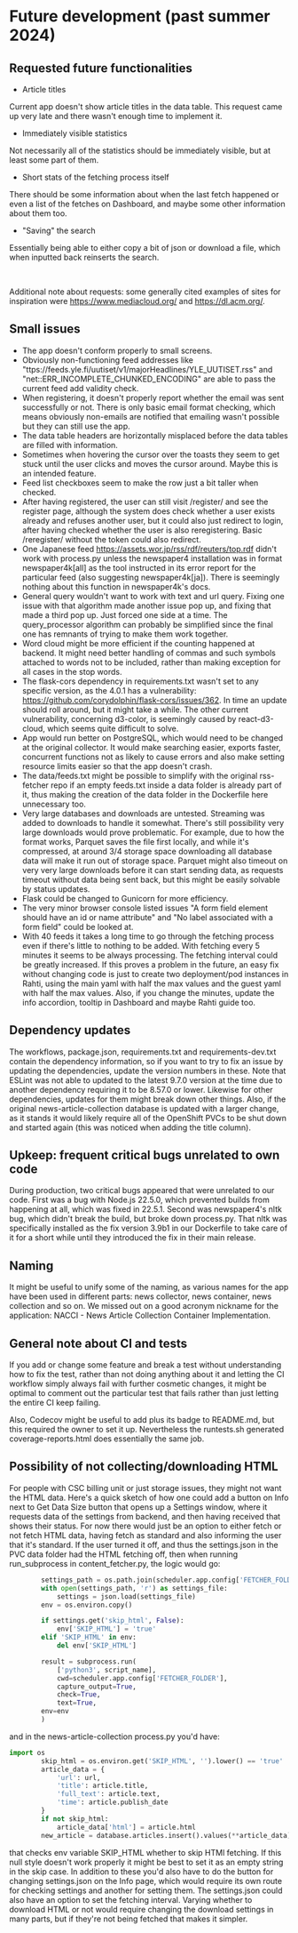 # Future development (past summer 2024)

## Requested future functionalities
- Article titles

Current app doesn't show article titles in the data table. This request came up very late and there wasn't enough time to implement it.

- Immediately visible statistics

Not necessarily all of the statistics should be immediately visible, but at least some part of them.

- Short stats of the fetching process itself

There should be some information about when the last fetch happened or even a list of the fetches on Dashboard, and maybe some other information about them too.

- "Saving" the search

Essentially being able to either copy a bit of json or download a file, which when inputted back reinserts the search.

<br>

Additional note about requests: some generally cited examples of sites for inspiration were https://www.mediacloud.org/ and https://dl.acm.org/.

## Small issues
- The app doesn't conform properly to small screens.
- Obviously non-functioning feed addresses like "ttps://feeds.yle.fi/uutiset/v1/majorHeadlines/YLE_UUTISET.rss" and "net::ERR_INCOMPLETE_CHUNKED_ENCODING" are able to pass the current feed add validity check.
- When registering, it doesn't properly report whether the email was sent successfully or not. There is only basic email format checking, which means obviously non-emails are notified that emailing wasn't possible but they can still use the app.
- The data table headers are horizontally misplaced before the data tables are filled with information.
- Sometimes when hovering the cursor over the toasts they seem to get stuck until the user clicks and moves the cursor around. Maybe this is an intended feature.
- Feed list checkboxes seem to make the row just a bit taller when checked.
- After having registered, the user can still visit /register/ and see the register page, although the system does check whether a user exists already and refuses another user, but it could also just redirect to login, after having checked whether the user is also reregistering. Basic /reregister/ without the token could also redirect.
- One Japanese feed https://assets.wor.jp/rss/rdf/reuters/top.rdf didn't work with process.py unless the newspaper4 installation was in format newspaper4k[all] as the tool instructed in its error report for the particular feed (also suggesting newspaper4k[ja]). There is seemingly nothing about this function in newspaper4k's docs.
- General query wouldn't want to work with text and url query. Fixing one issue with that algorithm made another issue pop up, and fixing that made a third pop up. Just forced one side at a time. The query_processor algorithm can probably be simplified since the final one has remnants of trying to make them work together.
- Word cloud might be more efficient if the counting happened at backend. It might need better handling of commas and such symbols attached to words not to be included, rather than making exception for all cases in the stop words.
- The flask-cors dependency in requirements.txt wasn't set to any specific version, as the 4.0.1 has a vulnerability: https://github.com/corydolphin/flask-cors/issues/362. In time an update should roll around, but it might take a while. The other current vulnerability, concerning d3-color, is seemingly caused by react-d3-cloud, which seems quite difficult to solve.
- App would run better on PostgreSQL, which would need to be changed at the original collector. It would make searching easier, exports faster, concurrent functions not as likely to cause errors and also make setting resource limits easier so that the app doesn't crash.
- The data/feeds.txt might be possible to simplify with the original rss-fetcher repo if an empty feeds.txt inside a data folder is already part of it, thus making the creation of the data folder in the Dockerfile here unnecessary too.
- Very large databases and downloads are untested. Streaming was added to downloads to handle it somewhat. There's still possibility very large downloads would prove problematic. For example, due to how the format works, Parquet saves the file first locally, and while it's compressed, at around 3/4 storage space downloading all database data will make it run out of storage space. Parquet might also timeout on very very large downloads before it can start sending data, as requests timeout without data being sent back, but this might be easily solvable by status updates.
- Flask could be changed to Gunicorn for more efficiency.
- The very minor browser console listed issues "A form field element should have an id or name attribute" and "No label associated with a form field" could be looked at.
- With 40 feeds it takes a long time to go through the fetching process even if there's little to nothing to be added. With fetching every 5 minutes it seems to be always processing. The fetching interval could be greatly increased. If this proves a problem in the future, an easy fix without changing code is just to create two deployment/pod instances in Rahti, using the main yaml with half the max values and the guest yaml with half the max values. Also, if you change the minutes, update the info accordion, tooltip in Dashboard and maybe Rahti guide too.

## Dependency updates
The workflows, package.json, requirements.txt and requirements-dev.txt contain the dependency information, so if you want to try to fix an issue by updating the dependencies, update the version numbers in these. Note that ESLint was not able to updated to the latest 9.7.0 version at the time due to another dependency requiring it to be 8.57.0 or lower. Likewise for other dependencies, updates for them might break down other things. Also, if the original news-article-collection database is updated with a larger change, as it stands it would likely require all of the OpenShift PVCs to be shut down and started again (this was noticed when adding the title column).

## Upkeep: frequent critical bugs unrelated to own code
During production, two critical bugs appeared that were unrelated to our code. First was a bug with Node.js 22.5.0, which prevented builds from happening at all, which was fixed in 22.5.1. Second was newspaper4's nltk bug, which didn't break the build, but broke down process.py. That nltk was specifically installed as the fix version 3.9b1 in our Dockerfile to take care of it for a short while until they introduced the fix in their main release.

## Naming
It might be useful to unify some of the naming, as various names for the app have been used in different parts: news collector, news container, news collection and so on. We missed out on a good acronym nickname for the application: NACCI - News Article Collection Container Implementation. 

## General note about CI and tests
If you add or change some feature and break a test without understanding how to fix the test, rather than not doing anything about it and letting the CI workflow simply always fail with further cosmetic changes, it might be optimal to comment out the particular test that fails rather than just letting the entire CI keep failing.

Also, Codecov might be useful to add plus its badge to README.md, but this required the owner to set it up. Nevertheless the runtests.sh generated coverage-reports.html does essentially the same job.

## Possibility of not collecting/downloading HTML
For people with CSC billing unit or just storage issues, they might not want the HTML data. Here's a quick sketch of how one could add a button on Info next to Get Data Size button that opens up a Settings window, where it requests data of the settings from backend, and then having received that shows their status. For now there would just be an option to either fetch or not fetch HTML data, having fetch as standard and also informing the user that it's standard. If the user turned it off, and thus the settings.json in the PVC data folder had the HTML fetching off, then when running run_subprocess in content_fetcher.py, the logic would go:

```python
        settings_path = os.path.join(scheduler.app.config['FETCHER_FOLDER'], 'data', 'settings.json')
        with open(settings_path, 'r') as settings_file:
            settings = json.load(settings_file)
        env = os.environ.copy()

        if settings.get('skip_html', False):
            env['SKIP_HTML'] = 'true'
        elif 'SKIP_HTML' in env:
            del env['SKIP_HTML']

        result = subprocess.run(
            ['python3', script_name],
            cwd=scheduler.app.config['FETCHER_FOLDER'],
            capture_output=True,
            check=True,
            text=True,
	    env=env
        )
```

and in the news-article-collection process.py you'd have:

```python
import os
        skip_html = os.environ.get('SKIP_HTML', '').lower() == 'true'
        article_data = {
            'url': url,
            'title': article.title,
            'full_text': article.text,
            'time': article.publish_date
        }
        if not skip_html:
            article_data['html'] = article.html
        new_article = database.articles.insert().values(**article_data)
```

that checks env variable SKIP_HTML whether to skip HTMl fetching. If this null style doesn't work properly it might be best to set it as an empty string in the skip case. In addition to these you'd also have to do the button for changing settings.json on the Info page, which would require its own route for checking settings and another for setting them. The settings.json could also have an option to set the fetching interval. Varying whether to download HTML or not would require changing the download settings in many parts, but if they're not being fetched that makes it simpler.
